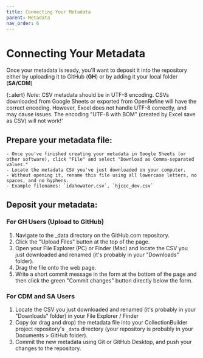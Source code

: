 ```yaml
---
title: Connecting Your Metadata
parent: Metadata
nav_order: 6
---
```


# Connecting Your Metadata

Once your metadata is ready, you'll want to deposit it into the repository either by uploading it to GitHub (**GH**) or by adding it your local folder (**SA/CDM**)

{:.alert}
*Note:* CSV metadata should be in UTF-8 encoding. CSVs downloaded from Google Sheets or exported from OpenRefine will have the correct encoding. However, Excel does not handle UTF-8 correctly, and may cause issues. The encoding "UTF-8 with BOM" (created by Excel save as CSV) will not work!'

## **Prepare your metadata file:**
    - Once you've finished creating your metadata in Google Sheets (or other software), click "File" and select "Download as Comma-separated values."
    - Locate the metadata CSV you've just downloaded on your computer. 
    - Without opening it, rename this file using all lowercase letters, no spaces, and no hyphens.
    - Example filenames: `idahowater.csv`, `hjccc_dev.csv`

## **Deposit your metadata:**

### For GH Users (Upload to GitHub)

1. Navigate to the _data directory on the GitHub.com repository. 
2. Click the "Upload Files" button at the top of the page.
3. Open your File Explorer (PC) or Finder (Mac) and locate the CSV you just downloaded and renamed (it's probably in your "Downloads" folder). 
4. Drag the file onto the web page. 
5. Write a short commit message in the form at the bottom of the page and then click the green "Commit changes" button directly below the form.

### For CDM and SA Users

1. Locate the CSV you just downloaded and renamed (it's probably in your "Downloads" folder) in your File Explorer / Finder
2. Copy (or drag and drop) the metadata file into your CollectionBuilder project repository's `_data` directory (your repository is probably in your Documents > GitHub folder). 
3. Commit the new metadata using Git or GitHub Desktop, and push your changes to the repository.
